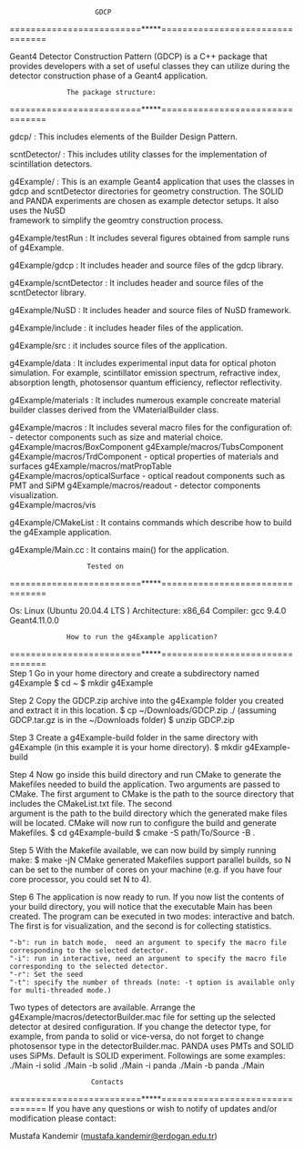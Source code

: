                          GDCP
=========================*****================================

Geant4 Detector Construction Pattern (GDCP) is a C++ package that provides developers with a set of useful classes they can utilize during the detector construction phase of a Geant4 application. 
             
                  The package structure:
=========================*****================================
       
gdcp/                  : This includes elements of the Builder Design Pattern.

scntDetector/          : This includes utility classes for the implementation of scintillation detectors.       
                          
g4Example/             : This is an example Geant4 application that uses the classes in gdcp and scntDetector directories for geometry 
                         construction. The SOLID and PANDA experiments are chosen as example detector setups. It also uses the NuSD  
                         framework to simplify the geomtry construction process.

g4Example/testRun      : It includes several figures obtained from sample runs of g4Example.
                  
g4Example/gdcp         : It includes header and source files of the gdcp library.

g4Example/scntDetector : It includes header and source files of the scntDetector library.

g4Example/NuSD         : It includes header and source files of NuSD framework.

g4Example/include      : it includes header files of the application.

g4Example/src          : it includes source files of the application.

g4Example/data         : It includes experimental input data for optical photon simulation. For example, scintillator emission spectrum, 
                         refractive index, absorption length, photosensor quantum efficiency, reflector reflectivity. 

g4Example/materials    : It includes numerous example concreate material builder classes derived from the VMaterialBuilder class.
                                                  
g4Example/macros       : It includes several macro files for the configuration of:
                         - detector components such as size and material choice. 
                              g4Example/macros/BoxComponent
                              g4Example/macros/TubsComponent
                              g4Example/macros/TrdComponent
                         - optical properties of materials and surfaces
                              g4Example/macros/matPropTable
                              g4Example/macros/opticalSurface
                         - optical readout components such as PMT and SiPM
                              g4Example/macros/readout
                         - detector components visualization.   
                              g4Example/macros/vis  
                              

g4Example/CMakeList    : It contains commands which describe how to build the g4Example application.

g4Example/Main.cc      : It contains main() for the application.


                       Tested on 
=========================*****================================

Os: Linux (Ubuntu 20.04.4 LTS )
Architecture: x86_64
Compiler: gcc 9.4.0
Geant4.11.0.0     
                  
                  How to run the g4Example application?   
=========================*****================================   
Step 1 
  Go in your home directory and create a subdirectory named g4Example
  $ cd ~
  $ mkdir g4Example

Step 2 
  Copy the GDCP.zip archive into the g4Example folder you created and extract it in this location.
  $ cp ~/Downloads/GDCP.zip ./ (assuming GDCP.tar.gz is in the ~/Downloads folder)
  $ unzip GDCP.zip

Step 3
  Create a g4Example-build folder in the same directory with g4Example (in this example it is your home directory).
  $ mkdir g4Example-build

Step 4
  Now go inside this build directory and run CMake to generate the Makefiles needed to build the application. Two arguments are 
  passed to CMake. The first argument to CMake is the path to the source directory that includes the CMakeList.txt file. The second    
  argument is the path to the build directory which the generated make files will be located. CMake will now run to configure the build 
  and generate Makefiles.
  $ cd g4Example-build
  $ cmake -S path/To/Source -B . 
  
Step 5
  With the Makefile available, we can now build by simply running make: 
  $ make -jN
  CMake generated Makefiles support parallel builds, so N can be set to the number of cores on your machine (e.g. if you have four core 
  processor, you could set N to 4).

Step 6
  The application is now ready to run. If you now list the contents of your build directory, you will notice that the executable Main has 
  been created. The program can be executed in two modes: interactive and batch. The first is for visualization, and the second is for 
  collecting statistics.
 
    "-b": run in batch mode,  need an argument to specify the macro file corresponding to the selected detector.
    "-i": run in interactive, need an argument to specify the macro file corresponding to the selected detector.
    "-r": Set the seed
    "-t": specify the number of threads (note: -t option is available only for multi-threaded mode.) 

   Two types of detectors are available. Arrange the g4Example/macros/detectorBuilder.mac file for setting 
   up the selected detector at desired configuration. If you change the detector type, for example, from panda to solid or vice-versa, 
   do not forget to change photosensor type in the detectorBuilder.mac. PANDA uses PMTs and SOLID uses SiPMs. Default is SOLID 
   experiment. Followings are some examples: 
    ./Main -i solid
    ./Main -b solid 
    ./Main -i panda 
    ./Main -b panda
    ./Main       

                        Contacts 
=========================*****================================
If you have any questions or wish to notify of updates and/or modification please contact:
 	
Mustafa Kandemir (mustafa.kandemir@erdogan.edu.tr)

  
